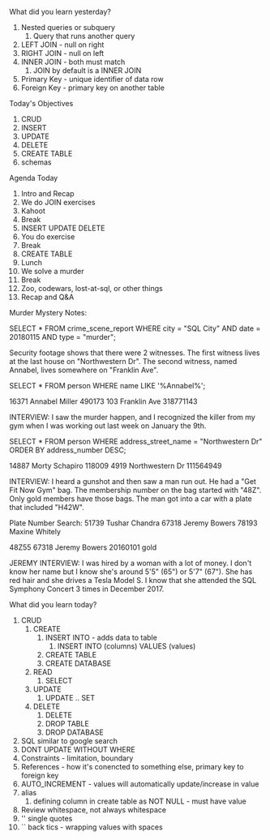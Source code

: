 What did you learn yesterday?

1. Nested queries or subquery
   1. Query that runs another query
2. LEFT JOIN - null on right
3. RIGHT JOIN - null on left
4. INNER JOIN - both must match
   1. JOIN by default is a INNER JOIN
5. Primary Key - unique identifier of data row
6. Foreign Key - primary key on another table


Today's Objectives
1. CRUD
2. INSERT
3. UPDATE
4. DELETE
5. CREATE TABLE
6. schemas

Agenda Today

1. Intro and Recap
2. We do JOIN exercises
3. Kahoot
4. Break
5. INSERT UPDATE DELETE
6. You do exercise
7. Break
8. CREATE TABLE
9. Lunch
10. We solve a murder
11. Break
12. Zoo, codewars, lost-at-sql, or other things
13. Recap and Q&A


Murder Mystery Notes:

SELECT * FROM crime_scene_report WHERE city = "SQL City" AND date = 20180115 AND type = "murder";

Security footage shows that there were 2 witnesses. The first witness lives at the last house on "Northwestern Dr". The second witness, named Annabel, lives somewhere on "Franklin Ave".

SELECT * FROM person WHERE name LIKE '%Annabel%';

16371	Annabel Miller	490173	103	Franklin Ave	318771143

INTERVIEW: I saw the murder happen, and I recognized the killer from my gym when I was working out last week on January the 9th.

SELECT * FROM person WHERE address_street_name = "Northwestern Dr" ORDER BY address_number DESC;

14887	Morty Schapiro	118009	4919	Northwestern Dr	111564949

INTERVIEW: I heard a gunshot and then saw a man run out. He had a "Get Fit Now Gym" bag. The membership number on the bag started with "48Z". Only gold members have those bags. The man got into a car with a plate that included "H42W".

Plate Number Search: 
51739	Tushar Chandra
67318	Jeremy Bowers
78193	Maxine Whitely

48Z55	67318	Jeremy Bowers	20160101	gold

JEREMY INTERVIEW: I was hired by a woman with a lot of money. I don't know her name but I know she's around 5'5" (65") or 5'7" (67"). She has red hair and she drives a Tesla Model S. I know that she attended the SQL Symphony Concert 3 times in December 2017.


What did you learn today?

1. CRUD
   1. CREATE
      1. INSERT INTO - adds data to table
         1. INSERT INTO (columns) VALUES (values)
      2. CREATE TABLE
      3. CREATE DATABASE
   2. READ
      1. SELECT
   3. UPDATE
      1. UPDATE .. SET
   4. DELETE
      1. DELETE
      2. DROP TABLE
      3. DROP DATABASE
2. SQL similar to google search
3. DONT UPDATE WITHOUT WHERE
4. Constraints - limitation, boundary
5. References - how it's conencted to something else, primary key to foreign key
6. AUTO_INCREMENT  - values will automatically update/increase in value
7. alias
   1. defining column in create table as NOT NULL - must have value
8. Review whitespace, not always whitespace
9. '' single quotes
10. `` back tics - wrapping values with spaces